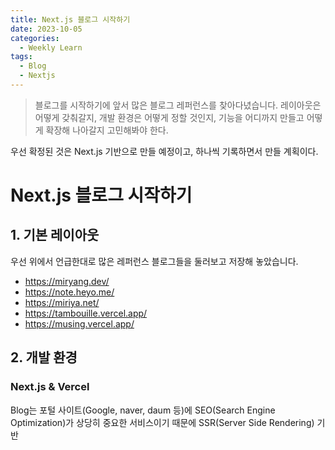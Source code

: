 ```yaml
---
title: Next.js 블로그 시작하기
date: 2023-10-05
categories:
  - Weekly Learn
tags:
  - Blog
  - Nextjs
---
```


> 블로그를 시작하기에 앞서 많은 블로그 레퍼런스를 찾아다녔습니다. 레이아웃은 어떻게 갖춰갈지, 개발 환경은 어떻게 정할 것인지, 기능을 어디까지 만들고 어떻게 확장해 나아갈지 고민해봐야 한다.

우선 확정된 것은 Next.js 기반으로 만들 예정이고, 하나씩 기록하면서 만들 계획이다.

# Next.js 블로그 시작하기

## 1. 기본 레이아웃

우선 위에서 언급한대로 많은 레퍼런스 블로그들을 둘러보고 저장해 놓았습니다.

- https://miryang.dev/
- https://note.heyo.me/
- https://miriya.net/
- https://tambouille.vercel.app/
- https://musing.vercel.app/

## 2. 개발 환경

### Next.js & Vercel

Blog는 포털 사이트(Google, naver, daum 등)에 SEO(Search Engine Optimization)가 상당히 중요한 서비스이기 때문에 SSR(Server Side Rendering) 기반
